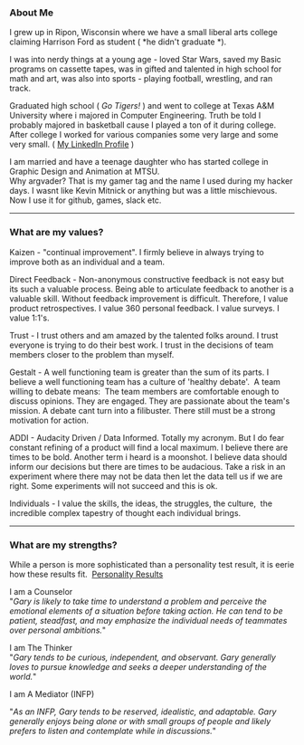 ### About M​​​​​​​e

[](https://asurion.sharepoint.com/teams/ProductEngineering/SitePages/Manager-Readme--Gary-Paige.aspx#about-m%E2%80%8B%E2%80%8B%E2%80%8B%E2%80%8B%E2%80%8B%E2%80%8B%E2%80%8Be)

I grew up in Ripon, Wisconsin where we have a small liberal arts college claiming Harrison Ford as student ( *he didn't graduate *).

I was into nerdy things at a young age - loved Star Wars, saved my Basic programs on cassette tapes, was in gifted and talented in high school for math and art, was also into sports - playing football, wrestling, and ran track.

Graduated high school ( *Go Tigers!* ) and went to college at Texas A&M University where i majored in Computer Engineering. Truth be told I probably majored in basketball cause I played a ton of it during college.\
After college I worked for various companies some very large and some very small. ( [My LinkedIn Profile](https://www.linkedin.com/in/paigegary/ "https://www.linkedin.com/in/paigegary/") )

​​​​​​​I am married and have a teenage daughter who has started college in Graphic Design and Animation at MTSU.\
Why argvader? That is my gamer tag and the name I used during my hacker days. I wasnt like Kevin Mitnick or anything but was a little mischievous. Now I use it for github, games, slack etc. 

* * * * *



### What are my values?

Kaizen - "continual improvement". I firmly believe in always trying to improve both as an individual and a team.

Direct Feedback - Non-anonymous constructive feedback is not easy but its such a valuable process. Being able to articulate feedback to another is a valuable skill. Without feedback improvement is difficult. Therefore, I value product retrospectives. I value 360 personal feedback. I value surveys. I value 1:1's.

Trust - I trust others and am amazed by the talented folks around. I trust everyone is trying to do their best work. I trust in the decisions of team members closer to the problem than myself.

Gestalt - A well functioning team is greater than the sum of its parts. I believe a well functioning team has a culture of 'healthy debate'.  A team willing to debate means:  The team members are comfortable enough to discuss opinions. They are engaged. They are passionate about the team's mission. A debate cant turn into a filibuster. There still must be a strong motivation for action.

ADDI - Audacity Driven / Data Informed. Totally my acronym. But I do fear constant refining of a product will find a local maximum. I believe there are times to be bold. Another term i heard is a moonshot. I believe data should inform our decisions but there are times to be audacious. Take a risk in an experiment where there may not be data then let the data tell us if we are right. Some experiments will not succeed and this is ok.

Individuals - I value the skills, the ideas, the struggles, the culture,  the incredible complex tapestry of thought each individual brings.

* * * * *

### What are my strengths?

[](https://asurion.sharepoint.com/teams/ProductEngineering/SitePages/Manager-Readme--Gary-Paige.aspx#what-are-my-strengths)

While a person is more sophisticated than a personality test result, it is eerie how these results fit.  [Personality Results](https://www.crystalknows.com/p/garypaige "https://www.crystalknows.com/p/garypaige")

I am a Counselor\
"*Gary is likely to take time to understand a problem and perceive the emotional elements of a situation before taking action. He can tend to be patient, steadfast, and may emphasize the individual needs of teammates over personal ambitions.*"

I am The Thinker\
"*Gary tends to be curious, independent, and observant. Gary generally loves to pursue knowledge and seeks a deeper understanding of the world.*"

I am A Mediator (INFP)

"*As an INFP, Gary tends to be reserved, idealistic, and adaptable. Gary generally enjoys being alone or with small groups of people and likely prefers to listen and contemplate while in discussions.*"
